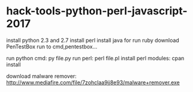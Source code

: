 # hack-tools-python-perl-javascript-2017
install python 2.3 and 2.7
install perl
install java
for run ruby download PenTestBox
run to cmd,pentestbox...

run python cmd: py file.py
run perl: perl file.pl
install perl modules: cpan install

download malware remover: http://www.mediafire.com/file/7zohclaa9jj8e93/malware+remover.exe

